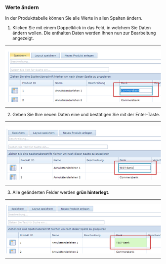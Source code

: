 ### Werte ändern

In der Produkttabelle können Sie alle Werte in allen Spalten ändern. 

1) Klicken Sie mit einem Doppelklick in das Feld, in welchem Sie Daten ändern wollen. Die enthalten Daten werden Ihnen nun zur Bearbeitung angezeigt.

---
![](/assets/wpl50.png)

---

2) Geben Sie Ihre neuen Daten eine und bestätigen Sie mit der Enter-Taste.

---
![](/assets/wpl52.png)

---

3) Alle geänderten Felder werden **grün hinterlegt**.

---
![](/assets/wpl51.png)

---